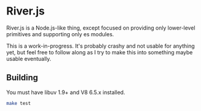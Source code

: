 # River.js

River.js is a Node.js-like thing, except focused on providing only lower-level
primitives and supporting only es modules.

This is a work-in-progress. It's probably crashy and not usable for anything
yet, but feel free to follow along as I try to make this into something maybe
usable eventually.

## Building

You must have libuv 1.9+ and V8 6.5.x installed.

```sh
make test
```
